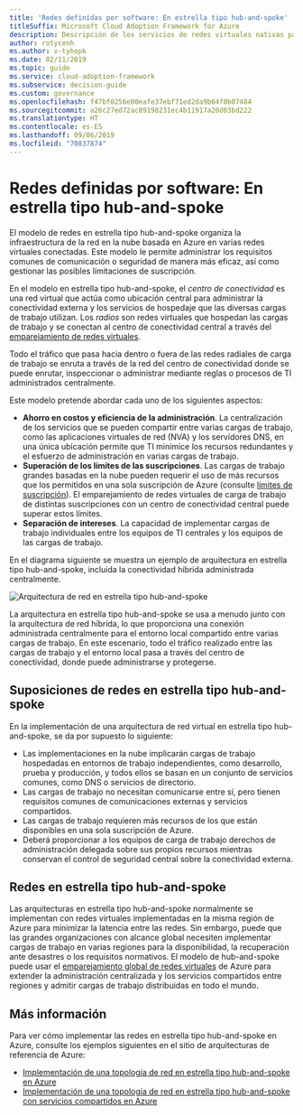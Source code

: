 ```yaml
---
title: 'Redes definidas por software: En estrella tipo hub-and-spoke'
titleSuffix: Microsoft Cloud Adoption Framework for Azure
description: Descripción de los servicios de redes virtuales nativas para la nube.
author: rotycenh
ms.author: v-tyhopk
ms.date: 02/11/2019
ms.topic: guide
ms.service: cloud-adoption-framework
ms.subservice: decision-guide
ms.custom: governance
ms.openlocfilehash: f47bf0256e00eafe37ebf71ed2da9b64f0b07484
ms.sourcegitcommit: a26c27ed72ac89198231ec4b11917a20d03bd222
ms.translationtype: HT
ms.contentlocale: es-ES
ms.lasthandoff: 09/06/2019
ms.locfileid: "70837874"
---
```

# <a name="software-defined-networking-hub-and-spoke"></a>Redes definidas por software: En estrella tipo hub-and-spoke

El modelo de redes en estrella tipo hub-and-spoke organiza la infraestructura de la red en la nube basada en Azure en varias redes virtuales conectadas. Este modelo le permite administrar los requisitos comunes de comunicación o seguridad de manera más eficaz, así como gestionar las posibles limitaciones de suscripción.

En el modelo en estrella tipo hub-and-spoke, el _centro de conectividad_ es una red virtual que actúa como ubicación central para administrar la conectividad externa y los servicios de hospedaje que las diversas cargas de trabajo utilizan. Los _radios_ son redes virtuales que hospedan las cargas de trabajo y se conectan al centro de conectividad central a través del [emparejamiento de redes virtuales](/azure/virtual-network/virtual-network-peering-overview).

Todo el tráfico que pasa hacia dentro o fuera de las redes radiales de carga de trabajo se enruta a través de la red del centro de conectividad donde se puede enrutar, inspeccionar o administrar mediante reglas o procesos de TI administrados centralmente.

Este modelo pretende abordar cada uno de los siguientes aspectos:

- **Ahorro en costos y eficiencia de la administración**. La centralización de los servicios que se pueden compartir entre varias cargas de trabajo, como las aplicaciones virtuales de red (NVA) y los servidores DNS, en una única ubicación permite que TI minimice los recursos redundantes y el esfuerzo de administración en varias cargas de trabajo.
- **Superación de los límites de las suscripciones**. Las cargas de trabajo grandes basadas en la nube pueden requerir el uso de más recursos que los permitidos en una sola suscripción de Azure (consulte [límites de suscripción](/azure/azure-subscription-service-limits)). El emparejamiento de redes virtuales de carga de trabajo de distintas suscripciones con un centro de conectividad central puede superar estos límites.
- **Separación de intereses**. La capacidad de implementar cargas de trabajo individuales entre los equipos de TI centrales y los equipos de las cargas de trabajo.

En el diagrama siguiente se muestra un ejemplo de arquitectura en estrella tipo hub-and-spoke, incluida la conectividad híbrida administrada centralmente.

![Arquitectura de red en estrella tipo hub-and-spoke](https://docs.microsoft.com/azure/architecture/reference-architectures/hybrid-networking/images/hub-spoke.png)

La arquitectura en estrella tipo hub-and-spoke se usa a menudo junto con la arquitectura de red híbrida, lo que proporciona una conexión administrada centralmente para el entorno local compartido entre varias cargas de trabajo. En este escenario, todo el tráfico realizado entre las cargas de trabajo y el entorno local pasa a través del centro de conectividad, donde puede administrarse y protegerse.

## <a name="hub-and-spoke-assumptions"></a>Suposiciones de redes en estrella tipo hub-and-spoke

En la implementación de una arquitectura de red virtual en estrella tipo hub-and-spoke, se da por supuesto lo siguiente:

- Las implementaciones en la nube implicarán cargas de trabajo hospedadas en entornos de trabajo independientes, como desarrollo, prueba y producción, y todos ellos se basan en un conjunto de servicios comunes, como DNS o servicios de directorio.
- Las cargas de trabajo no necesitan comunicarse entre sí, pero tienen requisitos comunes de comunicaciones externas y servicios compartidos.
- Las cargas de trabajo requieren más recursos de los que están disponibles en una sola suscripción de Azure.
- Deberá proporcionar a los equipos de carga de trabajo derechos de administración delegada sobre sus propios recursos mientras conservan el control de seguridad central sobre la conectividad externa.

## <a name="global-hub-and-spoke"></a>Redes en estrella tipo hub-and-spoke

Las arquitecturas en estrella tipo hub-and-spoke normalmente se implementan con redes virtuales implementadas en la misma región de Azure para minimizar la latencia entre las redes. Sin embargo, puede que las grandes organizaciones con alcance global necesiten implementar cargas de trabajo en varias regiones para la disponibilidad, la recuperación ante desastres o los requisitos normativos. El modelo de hub-and-spoke puede usar el [emparejamiento global de redes virtuales](/azure/virtual-network/virtual-network-peering-overview) de Azure para extender la administración centralizada y los servicios compartidos entre regiones y admitir cargas de trabajo distribuidas en todo el mundo.

## <a name="learn-more"></a>Más información

Para ver cómo implementar las redes en estrella tipo hub-and-spoke en Azure, consulte los ejemplos siguientes en el sitio de arquitecturas de referencia de Azure:

- [Implementación de una topología de red en estrella tipo hub-and-spoke en Azure](https://docs.microsoft.com/azure/architecture/reference-architectures/hybrid-networking/hub-spoke)
- [Implementación de una topología de red en estrella tipo hub-and-spoke con servicios compartidos en Azure](https://docs.microsoft.com/azure/architecture/reference-architectures/hybrid-networking/shared-services)
